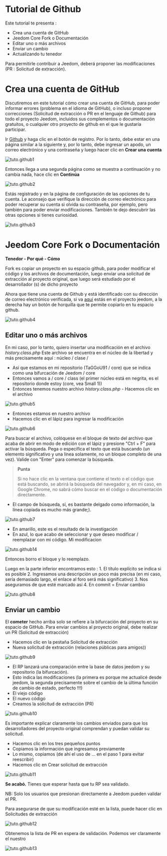 # Tutorial de Github

Este tutorial te presenta :

-   Crea una cuenta de GitHub
-   Jeedom Core Fork o Documentación
-   Editar uno o más archivos
-   Enviar un cambio
-   Actualizando tu tenedor

Para permitirle contribuir a Jeedom, deberá proponer las modificaciones (PR : Solicitud de extracción).

# Crea una cuenta de GitHub

Discutiremos en este tutorial cómo crear una cuenta de GitHub, para poder informar errores (problema en el idioma de GitHub), o incluso proponer correcciones (Solicitud de extracción o PR en el lenguaje de Github) para todo el proyecto Jeedom, incluidos sus complementos o documentación gratuitos, o cualquier otro proyecto de github en el que le gustaría participar.

Ir [Github](https://github.com) y haga clic en el botón de registro. Por lo tanto, debe estar en una página similar a la siguiente y, por lo tanto, debe ingresar un apodo, un correo electrónico y una contraseña y luego hacer clic en **Crear una cuenta**

![tuto.github1](images/tuto.github1.png)

Entonces llega a una segunda página como se muestra a continuación y no cambia nada, hace clic en **Continúa**

![tuto.github2](images/tuto.github2.png)

Estás registrado y en la página de configuración de las opciones de tu cuenta. Le aconsejo que verifique la dirección de correo electrónico para poder recuperar su cuenta si olvida su contraseña, por ejemplo, pero también para poder enviar modificaciones. También te dejo descubrir las otras opciones si tienes curiosidad.

![tuto.github3](images/tuto.github3.png)

# Jeedom Core Fork o Documentación

**Tenedor - Por qué - Cómo**

Fork es copiar un proyecto en su espacio github, para poder modificar el código y los archivos de documentación, luego enviar una solicitud de extracción al proyecto original, que luego será estudiado por el desarrollador (s) de dicho proyecto

Ahora que tiene una cuenta de Github y está identificado con su dirección de correo electrónico verificada, si va [aquí](https://github.com/jeedom/core) estás en el proyecto jeedom, a la derecha hay un botón de horquilla que te permite copiarlo en tu espacio github.

![tuto.github4](images/tuto.github4.png)

## Editar uno o más archivos

En mi caso, por lo tanto, quiero insertar una modificación en el archivo *history.class.php* Este archivo se encuentra en el núcleo de la libertad y más precisamente aquí : núcleo / clase /

- Así que estamos en mi repositorio (TaGGoU91 / core) que se indica como una bifurcación de Jeedom / core
- Entonces vamos a / core / class (el primer núcleo está en negrita, es el repositorio donde estoy (core, vea Small 1))
- Entonces tenemos nuestro archivo *history.class.php* - Hacemos clic en el archivo

![tuto.github5](images/tuto.github5.png)

- Entonces estamos en nuestro archivo
- Hacemos clic en el lápiz para ingresar la modificación

![tuto.github6](images/tuto.github6.png)

Para buscar el archivo, colóquese en el bloque de texto del archivo que acaba de abrir en modo de edición con el lápiz y presione "Ctrl + F" para activar la búsqueda. Pega o especifica el texto que está buscando (un elemento significativo y una línea solamente, no un bloque completo de una vez). Valide con "Enter" para comenzar la búsqueda.
> **Punta**
>
> Si no hace clic en la ventana que contiene el texto o el código que está buscando, se abrirá la búsqueda del navegador y, en mi caso, en Google Chrome, no sabrá cómo buscar en el código o documentación directamente.

- El campo de búsqueda, sí, es bastante delgado como información, la línea copiada es mucho más grande;).

![tuto.github7](images/tuto.github7.png)

- En amarillo, este es el resultado de la investigación
- En azul, lo que acabo de seleccionar y que deseo modificar / reemplazar con mi código. Mi modificacion

![tuto.github14](images/tuto.github14.png)

Entonces borro el bloque y lo reemplazo.

Luego en la parte inferior encontramos esto : 1. El título explícito se indica si es posible 2. Ingresamos una descripción un poco más precisa (en mi caso, sería demasiado largo, el enlace al foro será más significativo) 3. Nos aseguramos de que esté marcado así 4. En commit = Enviar cambio

![tuto.github8](images/tuto.github8.png)

## Enviar un cambio

El **cometer** hecho arriba solo se refiere a la bifurcación del proyecto en su espacio de GitHub. Para enviar cambios al proyecto original, debe realizar un PR (Solicitud de extracción)

- Hacemos clic en la pestaña Solicitud de extracción
- Nueva solicitud de extracción (relaciones públicas para amigos))

![tuto.github9](images/tuto.github9.png)

- El RP lanzará una comparación entre la base de datos jeedom y su repositorio (la bifurcación).
- Esto indica las modificaciones (la primera es porque me actualicé desde jeedom, la segunda precisamente sobre el cambio de la última función de cambio de estado, perfecto !!!)
- El viejo código
- El nuevo código
- Creamos la solicitud de extracción (PR)

![tuto.github10](images/tuto.github10.png)

Es importante explicar claramente los cambios enviados para que los desarrolladores del proyecto original comprendan y puedan validar su solicitud.

- Hacemos clic en los tres pequeños puntos
- Copiamos la información que ingresamos previamente
- Lo mismo, copiamos (de ahí el uso de ... en el paso 1 para evitar reescribir)
- Hacemos clic en Crear solicitud de extracción

![tuto.github11](images/tuto.github11.png)

**Se acabó.** Tienes que esperar hasta que tu RP sea validado.

NB: Solo los usuarios que presionan directamente a Jeedom pueden validar el PR.

Para asegurarse de que su modificación esté en la lista, puede hacer clic en Solicitudes de extracción

![tuto.github12](images/tuto.github12.png)

Obtenemos la lista de PR en espera de validación. Podemos ver claramente el nuestro

![tuto.github13](images/tuto.github13.png)
